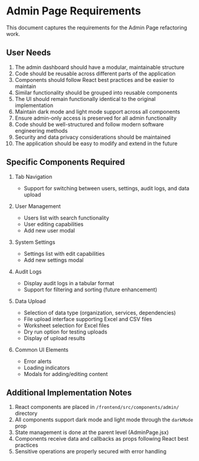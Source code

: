 # Admin Page Requirements

This document captures the requirements for the Admin Page refactoring work.

## User Needs

1. The admin dashboard should have a modular, maintainable structure
2. Code should be reusable across different parts of the application
3. Components should follow React best practices and be easier to maintain
4. Similar functionality should be grouped into reusable components
5. The UI should remain functionally identical to the original implementation
6. Maintain dark mode and light mode support across all components
7. Ensure admin-only access is preserved for all admin functionality
8. Code should be well-structured and follow modern software engineering methods
9. Security and data privacy considerations should be maintained
10. The application should be easy to modify and extend in the future

## Specific Components Required

1. Tab Navigation
   - Support for switching between users, settings, audit logs, and data upload

2. User Management
   - Users list with search functionality
   - User editing capabilities
   - Add new user modal

3. System Settings 
   - Settings list with edit capabilities
   - Add new settings modal

4. Audit Logs
   - Display audit logs in a tabular format
   - Support for filtering and sorting (future enhancement)

5. Data Upload
   - Selection of data type (organization, services, dependencies)
   - File upload interface supporting Excel and CSV files
   - Worksheet selection for Excel files
   - Dry run option for testing uploads
   - Display of upload results

6. Common UI Elements
   - Error alerts
   - Loading indicators
   - Modals for adding/editing content

## Additional Implementation Notes

1. React components are placed in `/frontend/src/components/admin/` directory
2. All components support dark mode and light mode through the `darkMode` prop
3. State management is done at the parent level (AdminPage.jsx)
4. Components receive data and callbacks as props following React best practices
5. Sensitive operations are properly secured with error handling
